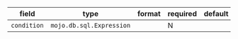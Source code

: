 | field | type | format | required | default | description |
|---|---|---|---|---|---|
| `condition` | `mojo.db.sql.Expression` |  | N |  |
